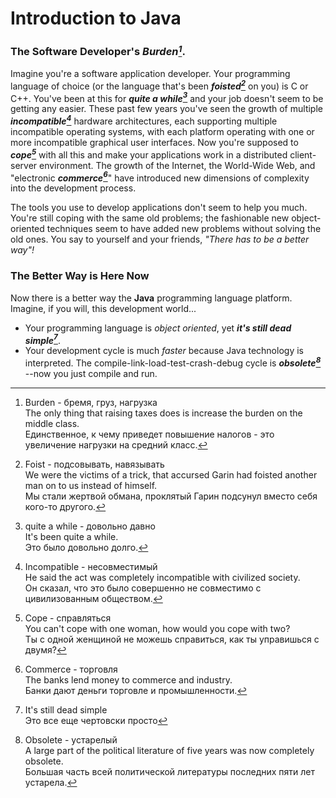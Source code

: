 # Introduction to Java
### The Software Developer's *Burden[^1]*.
Imagine you're a software application developer. Your programming language of choice (or the language that's been ***foisted[^2]*** on you) is C or C++. You've been at this for ***quite a while[^3]*** and your job doesn't seem to be getting any easier. These past few years you've seen the growth of multiple ***incompatible[^4]*** hardware architectures, each supporting multiple incompatible operating systems, with each platform operating with one or more incompatible graphical user interfaces. Now you're supposed to ***cope[^5]*** with all this and make your applications work in a distributed client-server environment. The growth of the Internet, the World-Wide Web, and "electronic ***commerce[^6]***" have introduced new dimensions of complexity into the development process.

The tools you use to develop applications don't seem to help you much. You're still coping with the same old problems; the fashionable new object-oriented techniques seem to have added new problems without solving the old ones. You say to yourself and your friends, *"There has to be a better way"!*

### The Better Way is Here Now
Now there is a better way the **Java** programming language platform. Imagine, if you will, this development world...

- Your programming language is *object oriented*, yet ***it's still dead simple[^7]***.
- Your development cycle is much *faster* because Java technology is interpreted. The compile-link-load-test-crash-debug cycle is ***obsolete[^8]*** --now you just compile and run.

[^1]: Burden - бремя, груз, нагрузка    
  The only thing that raising taxes does is increase the burden on the middle class.  
  Единственное, к чему приведет повышение налогов - это увеличение нагрузки на средний класс.

[^2]: Foist - подсовывать, навязывать  
  We were the victims of a trick, that accursed Garin had foisted another man on to us instead of himself.  
  Мы стали жертвой обмана, проклятый Гарин подсунул вместо себя кого-то другого.

[^3]: quite a while - довольно давно  
  It's been quite a while.  
  Это было довольно долго.
  
[^4]: Incompatible - несовместимый  
  He said the act was completely incompatible with civilized society.  
  Он сказал, что это было совершенно не совместимо с цивилизованным обществом.

[^5]: Cope - справляться  
  You can't cope with one woman, how would you cope with two?  
  Ты с одной женщиной не можешь справиться, как ты управишься с двумя?
  
[^6]: Commerce - торговля  
  The banks lend money to commerce and industry.  
  Банки дают деньги торговле и промышленности.
  
[^7]: It's still dead simple  
  Это все еще чертовски просто
  
[^8]: Obsolete - устарелый  
  A large part of the political literature of five years was now completely obsolete.  
  Большая часть всей политической литературы последних пяти лет устарела.

